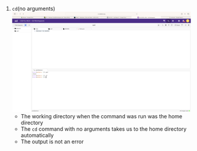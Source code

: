 1. `cd`(no arguments)
   ![Image](cd_no_arguments.png)
   - The working directory when the command was run was the home directory
   - The `cd` command with no arguments takes us to the home directory automatically
   - The output is not an error



